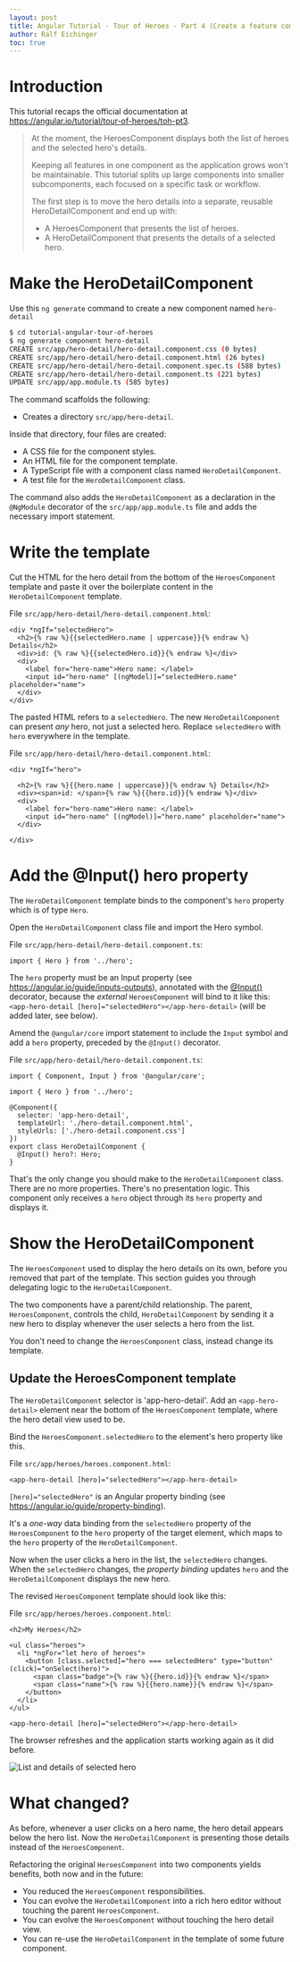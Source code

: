 ```yaml
---
layout: post
title: Angular Tutorial - Tour of Heroes - Part 4 (Create a feature component)
author: Ralf Eichinger
toc: true
---
```


# Introduction

This tutorial recaps the official documentation at <https://angular.io/tutorial/tour-of-heroes/toh-pt3>.

> At the moment, the HeroesComponent displays both the list of heroes and the selected hero's details.
>
> Keeping all features in one component as the application grows won't be maintainable.
> This tutorial splits up large components into smaller subcomponents, each focused on a specific task or workflow.
>
> The first step is to move the hero details into a separate, reusable HeroDetailComponent and end up with:
>
> * A HeroesComponent that presents the list of heroes.
> * A HeroDetailComponent that presents the details of a selected hero.


# Make the HeroDetailComponent

Use this `ng generate` command to create a new component named `hero-detail`

```sh
$ cd tutorial-angular-tour-of-heroes
$ ng generate component hero-detail
CREATE src/app/hero-detail/hero-detail.component.css (0 bytes)
CREATE src/app/hero-detail/hero-detail.component.html (26 bytes)
CREATE src/app/hero-detail/hero-detail.component.spec.ts (588 bytes)
CREATE src/app/hero-detail/hero-detail.component.ts (221 bytes)
UPDATE src/app/app.module.ts (585 bytes)
```

The command scaffolds the following:

* Creates a directory `src/app/hero-detail`.

Inside that directory, four files are created:

* A CSS file for the component styles.
* An HTML file for the component template.
* A TypeScript file with a component class named `HeroDetailComponent`.
* A test file for the `HeroDetailComponent` class.

The command also adds the `HeroDetailComponent` as a declaration in the `@NgModule` decorator of the `src/app/app.module.ts` file and adds the necessary import statement.

# Write the template

Cut the HTML for the hero detail from the bottom of the `HeroesComponent` template and paste it over the boilerplate content in the `HeroDetailComponent` template.

File `src/app/hero-detail/hero-detail.component.html`:

```
<div *ngIf="selectedHero">
  <h2>{% raw %}{{selectedHero.name | uppercase}}{% endraw %} Details</h2>
  <div>id: {% raw %}{{selectedHero.id}}{% endraw %}</div>
  <div>
    <label for="hero-name">Hero name: </label>
    <input id="hero-name" [(ngModel)]="selectedHero.name" placeholder="name">
  </div>
</div>
```

The pasted HTML refers to a `selectedHero`. The new `HeroDetailComponent` can present *any* hero, not just a selected hero. Replace `selectedHero` with `hero` everywhere in the template.

File `src/app/hero-detail/hero-detail.component.html`:

```
<div *ngIf="hero">

  <h2>{% raw %}{{hero.name | uppercase}}{% endraw %} Details</h2>
  <div><span>id: </span>{% raw %}{{hero.id}}{% endraw %}</div>
  <div>
    <label for="hero-name">Hero name: </label>
    <input id="hero-name" [(ngModel)]="hero.name" placeholder="name">
  </div>

</div>
```

# Add the @Input() hero property

The `HeroDetailComponent` template binds to the component's `hero` property which is of type `Hero`.

Open the `HeroDetailComponent` class file and import the Hero symbol.

File `src/app/hero-detail/hero-detail.component.ts`:

```
import { Hero } from '../hero';
```

The `hero` property must be an Input property (see <https://angular.io/guide/inputs-outputs>), annotated with the [@Input()](https://angular.io/api/core/Input) decorator, because the *external* `HeroesComponent` will bind to it like this: `<app-hero-detail [hero]="selectedHero"></app-hero-detail>` (will be added later, see below).

Amend the `@angular/core` import statement to include the `Input` symbol and add a `hero` property, preceded by the `@Input()` decorator.

File `src/app/hero-detail/hero-detail.component.ts`:

```
import { Component, Input } from '@angular/core';

import { Hero } from '../hero';

@Component({
  selector: 'app-hero-detail',
  templateUrl: './hero-detail.component.html',
  styleUrls: ['./hero-detail.component.css']
})
export class HeroDetailComponent {
  @Input() hero?: Hero;
}
```

That's the only change you should make to the `HeroDetailComponent` class. There are no more properties. There's no presentation logic. This component only receives a `hero` object through its `hero` property and displays it.

# Show the HeroDetailComponent

The `HeroesComponent` used to display the hero details on its own, before you removed that part of the template. This section guides you through delegating logic to the `HeroDetailComponent`.

The two components have a parent/child relationship. The parent, `HeroesComponent`, controls the child, `HeroDetailComponent` by sending it a new hero to display whenever the user selects a hero from the list.

You don't need to change the `HeroesComponent` class, instead change its template.

## Update the HeroesComponent template

The `HeroDetailComponent` selector is 'app-hero-detail'. Add an `<app-hero-detail>` element near the bottom of the `HeroesComponent` template, where the hero detail view used to be.

Bind the `HeroesComponent.selectedHero` to the element's hero property like this.

File `src/app/heroes/heroes.component.html`:

```
<app-hero-detail [hero]="selectedHero"></app-hero-detail>
```

`[hero]="selectedHero"` is an Angular property binding (see <https://angular.io/guide/property-binding>).

It's a *one-way* data binding from the `selectedHero` property of the `HeroesComponent` to the `hero` property of the target element, which maps to the `hero` property of the `HeroDetailComponent`.

Now when the user clicks a hero in the list, the `selectedHero` changes. When the `selectedHero` changes, the *property binding* updates `hero` and the `HeroDetailComponent` displays the new hero.

The revised `HeroesComponent` template should look like this:

File `src/app/heroes/heroes.component.html`:

```
<h2>My Heroes</h2>

<ul class="heroes">
  <li *ngFor="let hero of heroes">
    <button [class.selected]="hero === selectedHero" type="button" (click)="onSelect(hero)">
      <span class="badge">{% raw %}{{hero.id}}{% endraw %}</span>
      <span class="name">{% raw %}{{hero.name}}{% endraw %}</span>
    </button>
  </li>
</ul>

<app-hero-detail [hero]="selectedHero"></app-hero-detail>
```

The browser refreshes and the application starts working again as it did before.

![List and details of selected hero](/assets/topics/development/javascript/angular-heroes-12.jpg)

# What changed?

As before, whenever a user clicks on a hero name, the hero detail appears below the hero list. Now the `HeroDetailComponent` is presenting those details instead of the `HeroesComponent`.

Refactoring the original `HeroesComponent` into two components yields benefits, both now and in the future:

* You reduced the `HeroesComponent` responsibilities.
* You can evolve the `HeroDetailComponent` into a rich hero editor without touching the parent `HeroesComponent`.
* You can evolve the `HeroesComponent` without touching the hero detail view.
* You can re-use the `HeroDetailComponent` in the template of some future component.
